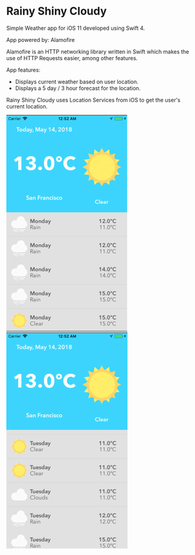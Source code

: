 # Rainy Shiny Cloudy

Simple Weather app for iOS 11 developed using Swift 4.

App powered by: Alamofire

Alamofire is an HTTP networking library written in Swift which makes the use of HTTP Requests easier, among other features.

App features:

  - Displays current weather based on user location. 
  - Displays a 5 day / 3 hour forecast for the location.
  
Rainy Shiny Cloudy uses Location Services from iOS to get the user's current location. 

![Screenshot 1](https://github.com/JoedHernandez1995/Rainy-Shiny-Cloudy-App/blob/master/shot1.png?raw=true)
![Screenshot 2](https://github.com/JoedHernandez1995/Rainy-Shiny-Cloudy-App/blob/master/shot2.png?raw=true)
